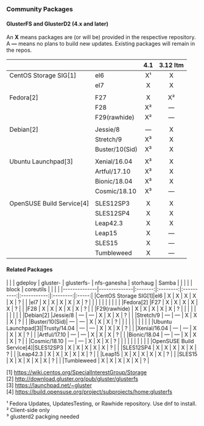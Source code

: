 ### Community Packages

#### GlusterFS and GlusterD2 (4.x and later)

An **X** means packages are (or will be) provided in the respective repository.  
A **—** means no plans to build new updates. Existing packages will remain in the repos.  

|              |              |    4.1    | 3.12 ltm  |
|--------------|--------------|:---------:|:---------:|
|CentOS Storage SIG[1]|el6           |     X¹    |     X     |
|              |el7           |     X     |     X     |
|              |              |           |           |
|Fedora[2]     |F27           |     X     |     X²    |
|              |F28           |     X²    |     —     |
|              |F29(rawhide)  |     X²    |     —     |  
|              |              |           |           |
|Debian[2]     |Jessie/8      |     —     |     X     |
|              |Stretch/9     |     X³    |     X     |
|              |Buster/10(Sid)|     X³    |     X     |
|              |              |           |           |
|Ubuntu Launchpad[3]|Xenial/16.04  |     X³    |     X     |
|              |Artful/17.10  |     X³    |     X     |
|              |Bionic/18.04  |     X³    |     X     |
|              |Cosmic/18.10  |     X³    |     —     |
|              |              |           |           |
|OpenSUSE Build Service[4]|SLES12SP3     |     X     |     X     |
|              |SLES12SP4     |     X     |     X     |
|              |Leap42.3      |     X     |     X     |
|              |Leap15        |     X     |     —     |
|              |SLES15        |     X     |     —     |
|              |Tumbleweed    |     X     |     —     |


#### Related Packages

|              |              | gdeploy | gluster- | glusterfs- | nfs-ganesha | storhaug | Samba |
|              |              |         | block    | coreutils  |             |          |       |
|--------------|--------------|:-------:|:--------:|:----------:|:-----------:|:--------:|:-----:|
|CentOS Storage SIG[1]|el6           |    X    |     X    |     X      |      X      |     X    |   ?   |
|              |el7           |    X    |     X    |     X      |      X      |     X    |   ?   |
|              |              |         |          |            |             |          |       |
|Fedora[2]     |F27           |    X    |     X    |     X      |      X      |     X    |   ?   |
|              |F28           |    X    |     X    |     X      |      X      |     X    |   ?   |
|              |F29(rawhide)  |    X    |     X    |     X      |      X      |     X    |   ?   |
|              |              |         |          |            |             |          |       |
|Debian[2]     |Jessie/8      |    —    |     —    |     X      |      X      |     X    |   ?   |
|              |Stretch/9     |    —    |     —    |     X      |      X      |     X    |   ?   |
|              |Buster/10(Sid)|    —    |     —    |     X      |      X      |     X    |   ?   |
|              |              |         |          |            |             |          |       |
|Ubuntu Launchpad[3]|Trusty/14.04  |    —    |     —    |     X      |      X      |     X    |   ?   |
|              |Xenial/16.04  |    —    |     —    |     X      |      X      |     X    |   ?   |
|              |Artful/17.10  |    —    |     —    |     X      |      X      |     X    |   ?   |
|              |Bionic/18.04  |    —    |     —    |     X      |      X      |     X    |   ?   |
|              |Cosmic/18.10  |    —    |     —    |     X      |      X      |     X    |   ?   |
|              |              |         |          |            |             |          |       |
|OpenSUSE Build Service[4]|SLES12SP3     |    X    |     X    |     X      |      X      |     X    |   ?   |
|              |SLES12SP4     |    X    |     X    |     X      |      X      |     X    |   ?   |
|              |Leap42.3      |    X    |     X    |     X      |      X      |     X    |   ?   |
|              |Leap15        |    X    |     X    |     X      |      X      |     X    |   ?   |
|              |SLES15        |    X    |     X    |     X      |      X      |     X    |   ?   |
|              |Tumbleweed    |    X    |     X    |     X      |      X      |     X    |   ?   |



[1] <https://wiki.centos.org/SpecialInterestGroup/Storage>  
[2] <http://download.gluster.org/pub/gluster/glusterfs>  
[3] <https://launchpad.net/~gluster>  
[4] <https://build.opensuse.org/project/subprojects/home:glusterfs>  

¹ Fedora Updates, UpdatesTesting, or Rawhide repository. Use dnf to install.  
² Client-side only  
³ glusterd2 packging needed  

